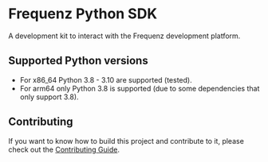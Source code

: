 # Frequenz Python SDK

A development kit to interact with the Frequenz development platform.

## Supported Python versions

* For x86_64 Python 3.8 - 3.10 are supported (tested).
* For arm64 only Python 3.8 is supported (due to some dependencies that only support 3.8).

## Contributing

If you want to know how to build this project and contribute to it, please
check out the [Contributing Guide](CONTRIBUTING.md).
